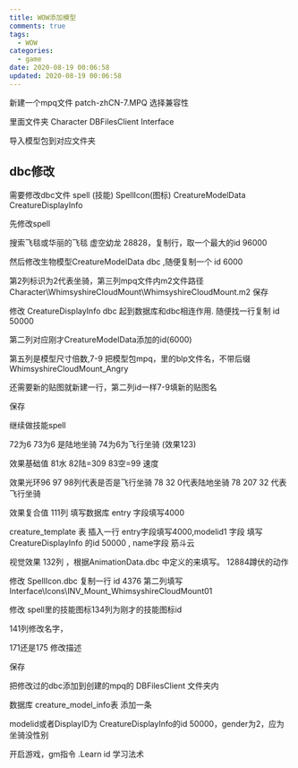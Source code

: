 ```yaml
---
title: WOW添加模型
comments: true
tags:
  - WOW
categories:
  - game
date: 2020-08-19 00:06:58
updated: 2020-08-19 00:06:58
---
```


新建一个mpq文件 patch-zhCN-7.MPQ 选择兼容性

里面文件夹 Character  DBFilesClient  Interface

导入模型包到对应文件夹

<!--more-->

## dbc修改

需要修改dbc文件 spell (技能)  SpellIcon(图标)		CreatureModelData	CreatureDisplayInfo



先修改spell

搜索飞毯或华丽的飞毯 虚空幼龙 28828，复制行，取一个最大的id    96000



然后修改生物模型CreatureModelData	dbc  ,随便复制一个 id 6000

第2列标识为2代表坐骑，第三列mpq文件内m2文件路径 Character\WhimsyshireCloudMount\WhimsyshireCloudMount.m2    保存



修改  CreatureDisplayInfo dbc   起到数据库和dbc相连作用. 随便找一行复制 id 50000 

第二列对应刚才CreatureModelData添加的id(6000)

第五列是模型尺寸倍数,7-9 把模型包mpq，里的blp文件名，不带后缀 WhimsyshireCloudMount_Angry

还需要新的贴图就新建一行，第二列id一样7-9填新的贴图名

保存



继续做技能spell

72为6 73为6 是陆地坐骑 74为6为飞行坐骑 (效果123)

效果基础值 81水 82陆=309 83空=99 速度

效果光环96 97 98列代表是否是飞行坐骑  78 32 0代表陆地坐骑  78 207 32 代表飞行坐骑

效果复合值 111列 填写数据库 entry 字段填写4000

 creature_template 表 插入一行 entry字段填写4000,modelid1 字段 填写 CreatureDisplayInfo 的id  50000 , name字段 筋斗云

视觉效果 132列 ，根据AnimationData.dbc 中定义的来填写。  12884蹲伏的动作

修改 SpellIcon.dbc 复制一行 id 4376 第二列填写 Interface\Icons\INV_Mount_WhimsyshireCloudMount01

修改 spell里的技能图标134列为刚才的技能图标id

141列修改名字，

171还是175 修改描述

保存



把修改过的dbc添加到创建的mpq的 DBFilesClient 文件夹内



数据库 creature_model_info表 添加一条

modelid或者DisplayID为 CreatureDisplayInfo的id  50000，gender为2，应为坐骑没性别 



开启游戏，gm指令 .Learn id  学习法术
